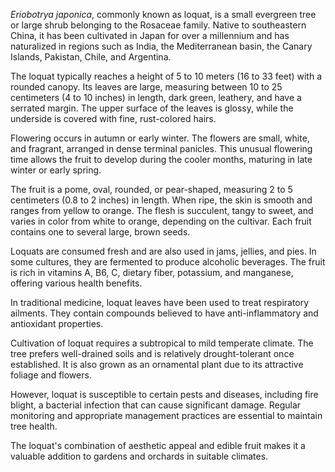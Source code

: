 _Eriobotrya japonica_, commonly known as loquat, is a small evergreen tree or large shrub belonging to the Rosaceae family. Native to southeastern China, it has been cultivated in Japan for over a millennium and has naturalized in regions such as India, the Mediterranean basin, the Canary Islands, Pakistan, Chile, and Argentina.

The loquat typically reaches a height of 5 to 10 meters (16 to 33 feet) with a rounded canopy. Its leaves are large, measuring between 10 to 25 centimeters (4 to 10 inches) in length, dark green, leathery, and have a serrated margin. The upper surface of the leaves is glossy, while the underside is covered with fine, rust-colored hairs.

Flowering occurs in autumn or early winter. The flowers are small, white, and fragrant, arranged in dense terminal panicles. This unusual flowering time allows the fruit to develop during the cooler months, maturing in late winter or early spring.

The fruit is a pome, oval, rounded, or pear-shaped, measuring 2 to 5 centimeters (0.8 to 2 inches) in length. When ripe, the skin is smooth and ranges from yellow to orange. The flesh is succulent, tangy to sweet, and varies in color from white to orange, depending on the cultivar. Each fruit contains one to several large, brown seeds.

Loquats are consumed fresh and are also used in jams, jellies, and pies. In some cultures, they are fermented to produce alcoholic beverages. The fruit is rich in vitamins A, B6, C, dietary fiber, potassium, and manganese, offering various health benefits.

In traditional medicine, loquat leaves have been used to treat respiratory ailments. They contain compounds believed to have anti-inflammatory and antioxidant properties.

Cultivation of loquat requires a subtropical to mild temperate climate. The tree prefers well-drained soils and is relatively drought-tolerant once established. It is also grown as an ornamental plant due to its attractive foliage and flowers.

However, loquat is susceptible to certain pests and diseases, including fire blight, a bacterial infection that can cause significant damage. Regular monitoring and appropriate management practices are essential to maintain tree health.

The loquat's combination of aesthetic appeal and edible fruit makes it a valuable addition to gardens and orchards in suitable climates.

